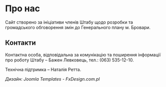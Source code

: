 # Про нас

Сайт створено за ініціативи членів Штабу щодо розробки та громадського обговорення змін до Генерального плану м. Бровари.

## Контакти

Контактна особа, відповідальна за комунікацію та поширення інформації про роботу Штабу – Бажен Левковець, тел.: (063) 535-12-10.

Технічна підтримка – Наталія Ретта.

*Дизайн: Joomla Templates - FxDesign.com.pl* 